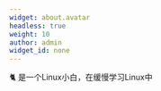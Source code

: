 ```yaml
---
widget: about.avatar
headless: true
weight: 10
author: admin
widget_id: none
---
```


🐈 是一个Linux小白，在缓慢学习Linux中